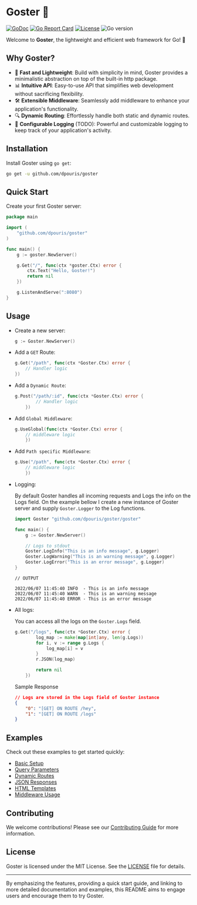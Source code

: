 # Goster 🚀
[![GoDoc](https://godoc.org/github.com/gomarkdown/markdown?status.svg)](https://pkg.go.dev/github.com/dpouris/goster)
[![Go Report Card](https://goreportcard.com/badge/github.com/dpouris/goster)](https://goreportcard.com/report/github.com/dpouris/goster)
[![License](https://img.shields.io/github/license/dpouris/goster)](https://github.com/dpouris/goster/blob/master/LICENSE)
![Go version](https://img.shields.io/github/go-mod/go-version/dpouris/goster)

Welcome to **Goster**, the lightweight and efficient web framework for Go! 🌟

## Why Goster?

- 🚀 **Fast and Lightweight**: Build with simplicity in mind, Goster provides a minimalistic abstraction on top of the built-in http package.
- 📊 **Intuitive API**: Easy-to-use API that simplifies web development without sacrificing flexibility.
- 🛠 **Extensible Middleware**: Seamlessly add middleware to enhance your application's functionality.
- 🔍 **Dynamic Routing**: Effortlessly handle both static and dynamic routes.
- 🧪 **Configurable Logging** (TODO): Powerful and customizable logging to keep track of your application's activity.

## Installation

Install Goster using `go get`:

```sh
go get -u github.com/dpouris/goster
```

## Quick Start

Create your first Goster server:

```go
package main

import (
    "github.com/dpouris/goster"
)

func main() {
    g := goster.NewServer()

    g.Get("/", func(ctx *goster.Ctx) error {
        ctx.Text("Hello, Goster!")
        return nil
    })

    g.ListenAndServe(":8080")
}
```

## **Usage**

- Create a new server:
	```go
	g := Goster.NewServer()
	```

- Add a `GET` Route:
	```go
	g.Get("/path", func(ctx *Goster.Ctx) error {
		// Handler logic
	})
	```

- Add a `Dynamic Route`:
	```go
	g.Post("/path/:id", func(ctx *Goster.Ctx) error {
			// Handler logic
		})
	```

- Add `Global Middleware`:
	```go
	g.UseGlobal(func(ctx *Goster.Ctx) error {
		// middleware logic
		})
	```

- Add `Path specific Middleware`:
	```go
	g.Use("/path", func(ctx *Goster.Ctx) error {
		// middleware logic
		})
	```

- Logging:

	By default Goster handles all incoming requests and Logs the info on the Logs field. On the example bellow I create a new instance of Goster server and supply `Goster.Logger` to the Log functions.
	```go
	import Goster "github.com/dpouris/goster/goster"

	func main() {
		g := Goster.NewServer()

		// Logs to stdout
		Goster.LogInfo("This is an info message", g.Logger)
		Goster.LogWarning("This is an warning message", g.Logger)
		Goster.LogError("This is an error message", g.Logger)
	}
	```
	```shell
	// OUTPUT

	2022/06/07 11:45:40 INFO  - This is an info message
	2022/06/07 11:45:40 WARN  - This is an warning message
	2022/06/07 11:45:40 ERROR - This is an error message
	```

- All logs:

	You can access all the logs on the `Goster.Logs` field.

	```go
	g.Get("/logs", func(ctx *Goster.Ctx) error {
			log_map := make(map[int]any, len(g.Logs))
			for i, v := range g.Logs {
				log_map[i] = v
			}
			r.JSON(log_map)

			return nil
		})
	```

	Sample Response

	```json
	// Logs are stored in the Logs field of Goster instance
	{
		"0": "[GET] ON ROUTE /hey",
		"1": "[GET] ON ROUTE /logs"
	}
	```

## Examples

Check out these examples to get started quickly:

- [Basic Setup](examples/basic/example_basic.go)
- [Query Parameters](examples/query_params/example_query_params.go)
- [Dynamic Routes](examples/dynamic_routes/example_dynamic_route.go)
- [JSON Responses](examples/json_response/example_json_response.go)
- [HTML Templates](examples/html_template/example_html_template.go)
- [Middleware Usage](examples/middleware/example_middleware.go)

## Contributing

We welcome contributions! Please see our [Contributing Guide](CONTRIBUTING.md) for more information.

## License

Goster is licensed under the MIT License. See the [LICENSE](LICENSE) file for details.

---

By emphasizing the features, providing a quick start guide, and linking to more detailed documentation and examples, this README aims to engage users and encourage them to try Goster.